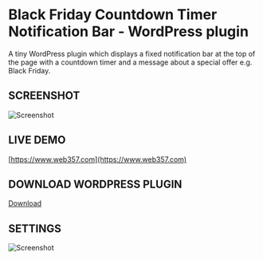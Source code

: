 # Black Friday Countdown Timer Notification Bar - WordPress plugin

A tiny WordPress plugin which displays a fixed notification bar at the top of the page with a countdown timer and a message about a special offer e.g. Black Friday.

## SCREENSHOT

![Screenshot](https://www.web357.com/wp-content/uploads/screenshot-www.web357.com-2020.11.25-00_02_25.png "Screenshot")

## LIVE DEMO
[https://www.web357.com](https://www.web357.com)

## DOWNLOAD WORDPRESS PLUGIN
[Download](https://github.com/Yiannistaos/black-friday-countdown-timer-notification-bar-wordpress-plugin/archive/main.zip)


## SETTINGS
![Screenshot](https://www.web357.com/wp-content/uploads/screenshot-localhost-2020.11.26-14_30_18.png "Screenshot")
